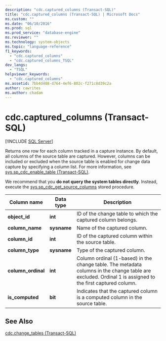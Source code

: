 ```yaml
---
description: "cdc.captured_columns (Transact-SQL)"
title: "cdc.captured_columns (Transact-SQL) | Microsoft Docs"
ms.custom: ""
ms.date: "06/10/2016"
ms.prod: sql
ms.prod_service: "database-engine"
ms.reviewer: ""
ms.technology: system-objects
ms.topic: "language-reference"
f1_keywords: 
  - "cdc.captured_columns"
  - "cdc.captured_columns_TSQL"
dev_langs: 
  - "TSQL"
helpviewer_keywords: 
  - "cdc.captured_columns"
ms.assetid: 7bb4d408-d764-4ef6-802c-f271c8d39c2a
author: cawrites
ms.author: chadam
---
```

# cdc.captured_columns (Transact-SQL)
[!INCLUDE [SQL Server](../../includes/applies-to-version/sqlserver.md)]

  Returns one row for each column tracked in a capture instance. By default, all columns of the source table are captured. However, columns can be included or excluded when the source table is enabled for change data capture by specifying a column list. For more information, see [sys.sp_cdc_enable_table &#40;Transact-SQL&#41;](../../relational-databases/system-stored-procedures/sys-sp-cdc-enable-table-transact-sql.md).  
  
 We recommend that you **do not query the system tables directly**. Instead, execute the [sys.sp_cdc_get_source_columns](../../relational-databases/system-stored-procedures/sys-sp-cdc-get-captured-columns-transact-sql.md) stored procedure.  
   
|Column name|Data type|Description|  
|-----------------|---------------|-----------------|  
|**object_id**|**int**|ID of the change table to which the captured column belongs.|  
|**column_name**|**sysname**|Name of the captured column.|  
|**column_id**|**int**|ID of the captured column within the source table.|  
|**column_type**|**sysname**|Type of the captured column.|  
|**column_ordinal**|**int**|Column ordinal (1-based) in the change table. The metadata columns in the change table are excluded. Ordinal 1 is assigned to the first captured column.|  
|**is_computed**|**bit**|Indicates that the captured column is a computed column in the source table.|  
  
## See Also  
 [cdc.change_tables &#40;Transact-SQL&#41;](../../relational-databases/system-tables/cdc-change-tables-transact-sql.md)  
  
  
